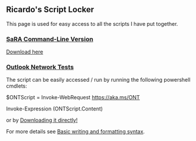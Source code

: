 ## Ricardo's Script Locker

This page is used for easy access to all the scripts I have put together.

### [SaRA Command-Line Version](https://github.com/ricardoMpacheco/SaRACMDScript)

[Download here](https://raw.githubusercontent.com/ricardoMpacheco/SaRACMDScript/main/SaRACMDScript.ps1)

### [Outlook Network Tests](https://github.com/ricardoMpacheco/ONT)
The script can be easily accessed / run by running the following powershell cmdlets:

$ONTScript = Invoke-WebRequest https://aka.ms/ONT

Invoke-Expression $($ONTScript.Content)

or by <a href="https://raw.githubusercontent.com/ricardoMpacheco/ONT/master/ONT.ps1" download>Downloading it directly!</a>

For more details see [Basic writing and formatting syntax](https://docs.github.com/en/github/writing-on-github/getting-started-with-writing-and-formatting-on-github/basic-writing-and-formatting-syntax).


